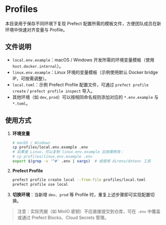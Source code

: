 # Profiles

本目录用于保存不同环境下复现 Prefect 配置所需的模板文件，方便团队成员在新环境中快速对齐变量与 Profile。

## 文件说明

- `local.env.example`：macOS / Windows 开发所需的环境变量模板（使用 `host.docker.internal`）。
- `linux.env.example`：Linux 环境的变量模板（示例使用默认 Docker bridge IP，可按需调整）。
- `local.toml`：示例 Prefect Profile 配置文件，可通过 `prefect profile create` / `prefect profile inspect` 导入。
- 其他环境（如 `dev`, `prod`）可以按相同命名规则添加对应的 `*.env.example` 与 `*.toml`。

## 使用方式

1. **环境变量**

   ```bash
   # macOS / Windows
   cp profiles/local.env.example .env
   # 如果是 Linux，可以复制 linux.env.example 后按需修改：
   # cp profiles/linux.env.example .env
   export $(grep -v '^#' .env | xargs)  # 或使用 direnv/dotenv 工具
   ```
2. **Prefect Profile**

   ```bash
   prefect profile create local --from-file profiles/local.toml
   prefect profile use local
   ```
3. **切换环境**：当新增 `dev`、`prod` 等 Profile 时，重复上述步骤即可实现配置切换。

> 注意：实际凭据（如 MinIO 密钥）不应直接提交到仓库，可在 `.env` 中覆盖或通过 Prefect Blocks、Cloud Secrets 管理。
